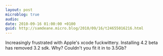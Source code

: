 ```yaml
---
layout: post
microblog: true
audio: 
date: 2010-09-16 01:00:00 +0100
guid: http://samdeane.micro.blog/2010/09/16/t24655016216.html
---
```

Increasingly frustrated with Apple's xcode fuckwittery. Installing 4.2 beta has removed 3.2 sdk. Why? Couldn't you fit it in to 3.5Gb?

